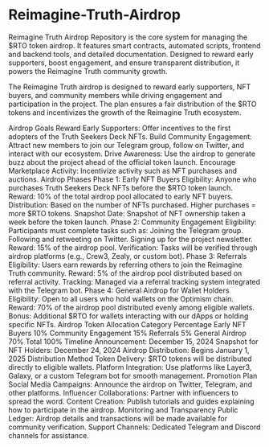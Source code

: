 # Reimagine-Truth-Airdrop
 Reimagine Truth Airdrop Repository is the core system for managing the $RTO token airdrop. It features smart contracts, automated scripts, frontend and backend tools, and detailed documentation. Designed to reward early supporters, boost engagement, and ensure transparent distribution, it powers the Reimagine Truth community growth.

The Reimagine Truth airdrop is designed to reward early supporters, NFT buyers, and community members while driving engagement and participation in the project. The plan ensures a fair distribution of the $RTO tokens and incentivizes the growth of the Reimagine Truth ecosystem.

Airdrop Goals
Reward Early Supporters: Offer incentives to the first adopters of the Truth Seekers Deck NFTs.
Build Community Engagement: Attract new members to join our Telegram group, follow on Twitter, and interact with our ecosystem.
Drive Awareness: Use the airdrop to generate buzz about the project ahead of the official token launch.
Encourage Marketplace Activity: Incentivize activity such as NFT purchases and auctions.
Airdrop Phases
Phase 1: Early NFT Buyers
Eligibility: Anyone who purchases Truth Seekers Deck NFTs before the $RTO token launch.
Reward: 10% of the total airdrop pool allocated to early NFT buyers.
Distribution: Based on the number of NFTs purchased. Higher purchases = more $RTO tokens.
Snapshot Date: Snapshot of NFT ownership taken a week before the token launch.
Phase 2: Community Engagement
Eligibility: Participants must complete tasks such as:
Joining the Telegram group.
Following and retweeting on Twitter.
Signing up for the project newsletter.
Reward: 15% of the airdrop pool.
Verification: Tasks will be verified through airdrop platforms (e.g., Crew3, Zealy, or custom bot).
Phase 3: Referrals
Eligibility: Users earn rewards by referring others to join the Reimagine Truth community.
Reward: 5% of the airdrop pool distributed based on referral activity.
Tracking: Managed via a referral tracking system integrated with the Telegram bot.
Phase 4: General Airdrop for Wallet Holders
Eligibility: Open to all users who hold wallets on the Optimism chain.
Reward: 70% of the airdrop pool distributed evenly among eligible wallets.
Bonus: Additional $RTO for wallets interacting with our dApps or holding specific NFTs.
Airdrop Token Allocation
Category	Percentage
Early NFT Buyers	10%
Community Engagement	15%
Referrals	5%
General Airdrop	70%
Total	100%
Timeline
Announcement: December 15, 2024
Snapshot for NFT Holders: December 24, 2024
Airdrop Distribution: Begins January 1, 2025
Distribution Method
Token Delivery: $RTO tokens will be distributed directly to eligible wallets.
Platform Integration: Use platforms like Layer3, Galaxy, or a custom Telegram bot for smooth management.
Promotion Plan
Social Media Campaigns: Announce the airdrop on Twitter, Telegram, and other platforms.
Influencer Collaborations: Partner with influencers to spread the word.
Content Creation: Publish tutorials and guides explaining how to participate in the airdrop.
Monitoring and Transparency
Public Ledger: Airdrop details and transactions will be made available for community verification.
Support Channels: Dedicated Telegram and Discord channels for assistance.


